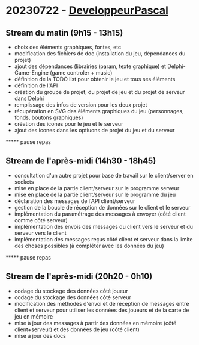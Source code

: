 # 20230722 - [DeveloppeurPascal](https://github.com/DeveloppeurPascal)

## Stream du matin (9h15 - 13h15)

* choix des éléments graphiques, fontes, etc
* modification des fichiers de doc (installation du jeu, dépendances du projet)
* ajout des dépendances (librairies (param, texte graphique) et Delphi-Game-Engine (game controler + music)
* définition de la TODO list pour obtenir le jeu et tous ses éléments
* définition de l'API
* création du groupe de projet, du projet de jeu et du projet de serveur dans Delphi
* remplissage des infos de version pour les deux projet
* récupération en SVG des éléments graphiques du jeu (personnages, fonds, boutons graphiques)
* création des icones pour le jeu et le serveur
* ajout des icones dans les optiuons de projet du jeu et du serveur


***** pause repas


## Stream de l'après-midi (14h30 - 18h45)

* consultation d'un autre projet pour base de travail sur le client/server en sockets
* mise en place de la partie client/serveur sur le programme serveur
* mise en place de la partie client/serveur sur le programme du jeu
* déclaration des messages de l'API client/serveur
* gestion de la boucle de réception de données sur le client et le serveur
* implémentation du paramétrage des messages à envoyer (côté client comme côté serveur)
* implémentation des envois des messages du client vers le serveur et du serveur vers le client
* implémentation des messages reçus côté client et serveur dans la limite des choses possibles (à compléter avec les données du jeu)


***** pause repas


## Stream de l'après-midi (20h20 - 0h10)

* codage du stockage des données côté joueur
* codage du stockage des données côté serveur
* modification des méthodes d'envoi et de réception de messages entre client et serveur pour utiliser les données des joueurs et de la carte de jeu en mémoire
* mise à jour des messages à partir des données en mémoire (côté client+serveur) et des données de jeu (côté client)
* mise à jour des docs
